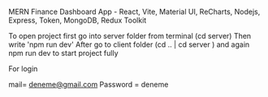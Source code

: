 MERN Finance Dashboard App -  React, Vite,  Material UI, ReCharts, Nodejs, Express, Token, MongoDB, Redux Toolkit

To open project 
first go into server folder from terminal (cd server) 
Then write 'npm run dev' 
After go to client folder (cd .. | cd server ) and again npm run dev to start project fully

For login 

mail= deneme@gmail.com
Password = deneme
